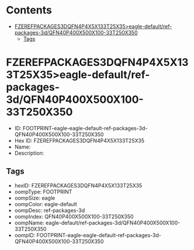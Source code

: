 



Contents
========

* [FZEREFPACKAGES3DQFN4P4X5X133T25X35>eagle-default/ref-packages-3d/QFN40P400X500X100-33T250X350](#fzerefpackages3dqfn4p4x5x133t25x35eagle-defaultref-packages-3dqfn40p400x500x100-33t250x350)
	* [Tags](#tags)

# FZEREFPACKAGES3DQFN4P4X5X133T25X35>eagle-default/ref-packages-3d/QFN40P400X500X100-33T250X350

- ID: FOOTPRINT-eagle-eagle-default-ref-packages-3d-QFN40P400X500X100-33T250X350
- Hex ID: FZEREFPACKAGES3DQFN4P4X5X133T25X35
- Name: 
- Description: 

## Tags

- hexID: FZEREFPACKAGES3DQFN4P4X5X133T25X35
- oompType: FOOTPRINT
- oompSize: eagle
- oompColor: eagle-default
- oompDesc: ref-packages-3d
- oompIndex: QFN40P400X500X100-33T250X350
- oompName: eagle-default/ref-packages-3d/QFN40P400X500X100-33T250X350
- oompID: FOOTPRINT-eagle-eagle-default-ref-packages-3d-QFN40P400X500X100-33T250X350
